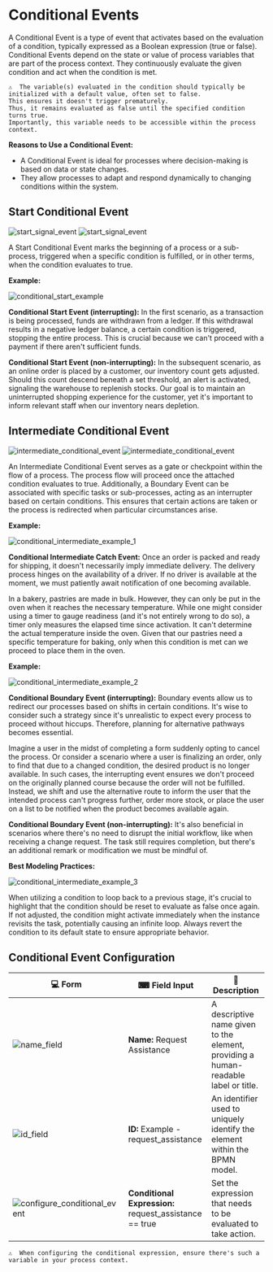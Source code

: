 # Conditional Events

A Conditional Event is a type of event that activates based on the evaluation of a condition, typically expressed as a Boolean expression (true or false).
Conditional Events depend on the state or value of process variables that are part of the process context.
They continuously evaluate the given condition and act when the condition is met.

```{admonition} Note
⚠  The variable(s) evaluated in the condition should typically be initialized with a default value, often set to false.
This ensures it doesn't trigger prematurely.
Thus, it remains evaluated as false until the specified condition turns true.
Importantly, this variable needs to be accessible within the process context.
```

**Reasons to Use a Conditional Event:**

- A Conditional Event is ideal for processes where decision-making is based on data or state changes.
- They allow processes to adapt and respond dynamically to changing conditions within the system.

## Start Conditional Event

![start_signal_event](/images/start_conditional_event.png)
![start_signal_event](/images/non_interrupting_conditional_start_event.png)

A Start Conditional Event marks the beginning of a process or a sub-process, triggered when a specific condition is fulfilled, or in other terms, when the condition evaluates to true.

**Example:**

![conditional_start_example](/images/conditional_start_example_1.png)

**Conditional Start Event (interrupting):**
In the first scenario, as a transaction is being processed, funds are withdrawn from a ledger.
If this withdrawal results in a negative ledger balance, a certain condition is triggered, stopping the entire process.
This is crucial because we can't proceed with a payment if there aren't sufficient funds.

**Conditional Start Event (non-interrupting):**
In the subsequent scenario, as an online order is placed by a customer, our inventory count gets adjusted.
Should this count descend beneath a set threshold, an alert is activated, signaling the warehouse to replenish stocks.
Our goal is to maintain an uninterrupted shopping experience for the customer, yet it's important to inform relevant staff when our inventory nears depletion.

## Intermediate Conditional Event

![intermediate_conditional_event](/images/intermediate_conditional_event.png)
![intermediate_conditional_event](/images/non_interrupting_intermediate_conditional_event.png)

An Intermediate Conditional Event serves as a gate or checkpoint within the flow of a process.
The process flow will proceed once the attached condition evaluates to true.
Additionally, a Boundary Event can be associated with specific tasks or sub-processes, acting as an interrupter based on certain conditions.
This ensures that certain actions are taken or the process is redirected when particular circumstances arise.

**Example:**

![conditional_intermediate_example_1](/images/conditional_intermediate_example_1.png)

**Conditional Intermediate Catch Event:**
Once an order is packed and ready for shipping, it doesn't necessarily imply immediate delivery.
The delivery process hinges on the availability of a driver.
If no driver is available at the moment, we must patiently await notification of one becoming available.

In a bakery, pastries are made in bulk.
However, they can only be put in the oven when it reaches the necessary temperature.
While one might consider using a timer to gauge readiness (and it's not entirely wrong to do so), a timer only measures the elapsed time since activation.
It can't determine the actual temperature inside the oven.
Given that our pastries need a specific temperature for baking, only when this condition is met can we proceed to place them in the oven.

**Example:**

![conditional_intermediate_example_2](/images/conditional_intermediate_example_2.png)

**Conditional Boundary Event (interrupting):**
Boundary events allow us to redirect our processes based on shifts in certain conditions.
It's wise to consider such a strategy since it's unrealistic to expect every process to proceed without hiccups.
Therefore, planning for alternative pathways becomes essential.

Imagine a user in the midst of completing a form suddenly opting to cancel the process.
Or consider a scenario where a user is finalizing an order, only to find that due to a changed condition, the desired product is no longer available.
In such cases, the interrupting event ensures we don't proceed on the originally planned course because the order will not be fulfilled.
Instead, we shift and use the alternative route to inform the user that the intended process can't progress further, order more stock, or place the user on a list to be notified when the product becomes available again.

**Conditional Boundary Event (non-interrupting):**
It's also beneficial in scenarios where there's no need to disrupt the initial workflow, like when receiving a change request.
The task still requires completion, but there's an additional remark or modification we must be mindful of.

**Best Modeling Practices:**

![conditional_intermediate_example_3](/images/conditional_intermediate_example_3.png)

When utilizing a condition to loop back to a previous stage, it's crucial to highlight that the condition should be reset to evaluate as false once again.
If not adjusted, the condition might activate immediately when the instance revisits the task, potentially causing an infinite loop.
Always revert the condition to its default state to ensure appropriate behavior.

## Conditional Event Configuration

| 💻 Form                                                                | ⌨ Field Input                                         | 📝 Description                                                                      |
| ---------------------------------------------------------------------- | ------------------------------------------------------ | ----------------------------------------------------------------------------------- |
| ![name_field](/images/name_field.png)                                   | **Name:** Request Assistance                           | A descriptive name given to the element, providing a human-readable label or title. |
| ![id_field](/images/id_field.png)                                       | **ID:** Example - request_assistance                   | An identifier used to uniquely identify the element within the BPMN model.          |
| ![configure_conditional_event](/images/configure_conditional_event.png) | **Conditional Expression:** request_assistance == true | Set the expression that needs to be evaluated to take action.                       |

```{admonition} Note
⚠  When configuring the conditional expression, ensure there's such a variable in your process context.
```

```{tags} reference, building_diagrams
```
